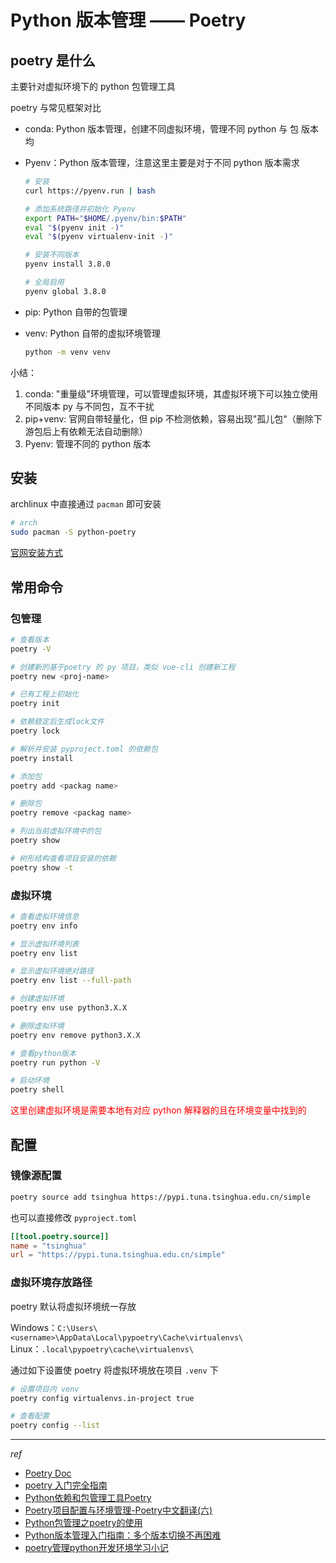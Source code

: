 # Python 版本管理 —— Poetry


## poetry 是什么

主要针对虚拟环境下的 python 包管理工具

poetry 与常见框架对比

- conda: Python 版本管理，创建不同虚拟环境，管理不同 python 与 包 版本均
- Pyenv：Python 版本管理，注意这里主要是对于不同 python 版本需求

    ```bash
    # 安装
    curl https://pyenv.run | bash
    
    # 添加系统路径并初始化 Pyenv
    export PATH="$HOME/.pyenv/bin:$PATH"
    eval "$(pyenv init -)"
    eval "$(pyenv virtualenv-init -)"
    
    # 安装不同版本
    pyenv install 3.8.0
    
    # 全局启用
    pyenv global 3.8.0
    ```

- pip: Python 自带的包管理
- venv: Python 自带的虚拟环境管理

    ```bash
    python -m venv venv
    ```

小结：

1. conda: "重量级"环境管理，可以管理虚拟环境，其虚拟环境下可以独立使用不同版本 py 与不同包，互不干扰
2. pip+venv: 官网自带轻量化，但 pip 不检测依赖，容易出现"孤儿包"（删除下游包后上有依赖无法自动删除）
3. Pyenv: 管理不同的 python 版本

## 安装

archlinux 中直接通过 `pacman` 即可安装

```bash
# arch
sudo pacman -S python-poetry
```

[官网安装方式](https://python-poetry.org/docs/#installing-with-pipx)

## 常用命令

### 包管理

```bash
# 查看版本
poetry -V

# 创建新的基于poetry 的 py 项目，类似 vue-cli 创建新工程
poetry new <proj-name>

# 已有工程上初始化
poetry init

# 依赖稳定后生成lock文件
poetry lock

# 解析并安装 pyproject.toml 的依赖包
poetry install

# 添加包
poetry add <packag name>

# 删除包
poetry remove <packag name>

# 列出当前虚拟环境中的包
poetry show

# 树形结构查看项目安装的依赖
poetry show -t
```

### 虚拟环境

```bash
# 查看虚拟环境信息
poetry env info

# 显示虚拟环境列表
poetry env list

# 显示虚拟环境绝对路径
poetry env list --full-path

# 创建虚拟环境
poetry env use python3.X.X

# 删除虚拟环境
poetry env remove python3.X.X

# 查看python版本
poetry run python -V

# 启动环境
poetry shell
```

<font color='red'>这里创建虚拟环境是需要本地有对应 python 解释器的且在环境变量中找到的</font>

## 配置

### 镜像源配置

```bash
poetry source add tsinghua https://pypi.tuna.tsinghua.edu.cn/simple
```

也可以直接修改 `pyproject.toml`

```toml
[[tool.poetry.source]]
name = "tsinghua"
url = "https://pypi.tuna.tsinghua.edu.cn/simple"
```

### 虚拟环境存放路径

poetry 默认将虚拟环境统一存放

Windows：`C:\Users\<username>\AppData\Local\pypoetry\Cache\virtualenvs\`  
Linux：`.local\pypoetry\cache\virtualenvs\`

通过如下设置使 poetry 将虚拟环境放在项目 `.venv` 下

```bash
# 设置项目内 venv
poetry config virtualenvs.in-project true

# 查看配置
poetry config --list
```

---

*ref*

- [Poetry Doc](https://python-poetry.org/docs)
- [poetry 入门完全指南](https://notes.zhengxinonly.com/environment/use-poetry.html)
- [Python依赖和包管理工具Poetry](https://blog.agiexplained.com/2024/04/05/poetry-quickstart/index.html)
- [Poetry项目配置与环境管理-Poetry中文翻译(六)](https://www.tobyblogs.cn/PoetryCn/6/)
- [Python包管理之poetry的使用](https://www.cnblogs.com/-wenli/p/13337188.html)
- [Python版本管理入门指南：多个版本切换不再困难](https://www.w3cschool.cn/article/32429509.html)
- [poetry管理python开发环境学习小记](https://blog.csdn.net/wuzhongqiang/article/details/125861099)

